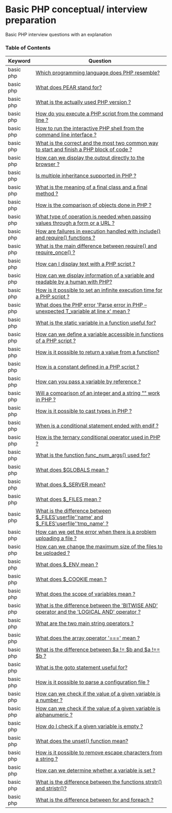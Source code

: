 # Basic PHP conceptual/ interview preparation
Basic PHP interview questions with an explanation

### Table of Contents
  | Keyword          | Question                                        |
  |------------------|-------------------------------------------------|
  | basic php  | [ Which programming language does PHP resemble?](#basicphp1) |
  | basic php  | [ What does PEAR stand for?](#basicphp2) |
  | basic php  | [ What is the actually used PHP version ?](#basicphp3) |
  | basic php  | [ How do you execute a PHP script from the command line ?](#basicphp4) |
  | basic php  | [ How to run the interactive PHP shell from the command line interface ?](#basicphp5) |
  | basic php  | [ What is the correct and the most two common way to start and finish a PHP block of code ?](#basicphp6) |
  | basic php  | [ How can we display the output directly to the browser ?](#basicphp7) |
  | basic php  | [ Is multiple inheritance supported in PHP ?](#basicphp8) |
  | basic php  | [ What is the meaning of a final class and a final method ?](#basicphp9) |
  | basic php  | [ How is the comparison of objects done in PHP ?](#basicphp10) |
  | basic php  | [ What type of operation is needed when passing values through a form or a URL ?](#basicphp11) |
  | basic php  | [ How are failures in execution handled with include() and require() functions ?](#basicphp12) |
  | basic php  | [ What is the main difference between require() and require_once() ?](#basicphp13) |
  | basic php  | [ How can I display text with a PHP script ?](#basicphp14) |
  | basic php  | [ How can we display information of a variable and readable by a human with PHP?](#basicphp15) |
  | basic php  | [ How is it possible to set an infinite execution time for a PHP script ?](#basicphp16) |
  | basic php  | [ What does the PHP error 'Parse error in PHP – unexpected T_variable at line x' mean ?](#basicphp17) |
  | basic php  | [ What is the static variable in a function useful for?](#basicphp18) |
  | basic php  | [ How can we define a variable accessible in functions of a PHP script ?](#basicphp19) |
  | basic php  | [ How is it possible to return a value from a function?](#basicphp20) |
  | basic php  | [ How is a constant defined in a PHP script ?](#basicphp21) |
  | basic php  | [ How can you pass a variable by reference ?](#basicphp22) |
  | basic php  | [Will a comparison of an integer and a string "" work in PHP ?](#basicphp23) |
  | basic php  | [How is it possible to cast types in PHP ?](#basicphp24) |
  | basic php  | [When is a conditional statement ended with endif ?](#basicphp25) |
  | basic php  | [How is the ternary conditional operator used in PHP ?](#basicphp26) |
  | basic php  | [What is the function func_num_args() used for?](#basicphp27) |
  | basic php  | [What does $GLOBALS mean ?](#basicphp28) |
  | basic php  | [What does $_SERVER mean?](#basicphp29) |
  | basic php  | [What does $_FILES mean ?](#basicphp30) |
  | basic php  | [What is the difference between $_FILES'userfile''name' and $_FILES'userfile''tmp_name' ?](#basicphp31) |
  | basic php  | [How can we get the error when there is a problem uploading a file ?](#basicphp32) |
  | basic php  | [How can we change the maximum size of the files to be uploaded ?](#basicphp33) |
  | basic php  | [What does $_ENV mean ?](#basicphp34) |
  | basic php  | [What does $_COOKIE mean ?](#basicphp35) |
  | basic php  | [What does the scope of variables mean ?](#basicphp36) |
  | basic php  | [What is the difference between the 'BITWISE AND' operator and the 'LOGICAL AND' operator ?](#basicphp37) |
  | basic php  | [What are the two main string operators ?](#basicphp38) |
  | basic php  | [What does the array operator '===' mean ?](#basicphp39) |
  | basic php  | [What is the difference between $a != $b and $a !== $b ?](#basicphp40) |
  | basic php  | [What is the goto statement useful for?](#basicphp41) |
  | basic php  | [How is it possible to parse a configuration file ?](#basicphp42) |
  | basic php  | [How can we check if the value of a given variable is a number ?](#basicphp43) |
  | basic php  | [How can we check if the value of a given variable is alphanumeric ?](#basicphp44) |
  | basic php  | [How do I check if a given variable is empty ?](#basicphp45) |
  | basic php  | [What does the unset() function mean?](#basicphp46) |
  | basic php  | [How is it possible to remove escape characters from a string ?](#basicphp47) |
  | basic php  | [How can we determine whether a variable is set ?](#basicphp48) |
  | basic php  | [What is the difference between the functions strstr() and stristr()?](#basicphp49) |
  | basic php  | [What is the difference between for and foreach ?](#basicphp50) |
  
  
